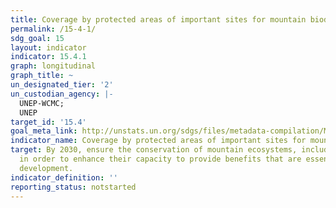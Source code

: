 ```yaml
---
title: Coverage by protected areas of important sites for mountain biodiversity
permalink: /15-4-1/
sdg_goal: 15
layout: indicator
indicator: 15.4.1
graph: longitudinal
graph_title: ~
un_designated_tier: '2'
un_custodian_agency: |-
  UNEP-WCMC;
  UNEP
target_id: '15.4'
goal_meta_link: http://unstats.un.org/sdgs/files/metadata-compilation/Metadata-Goal-15.pdf
indicator_name: Coverage by protected areas of important sites for mountain biodiversity
target: By 2030, ensure the conservation of mountain ecosystems, including their biodiversity,
  in order to enhance their capacity to provide benefits that are essential for sustainable
  development.
indicator_definition: ''
reporting_status: notstarted
---
```

